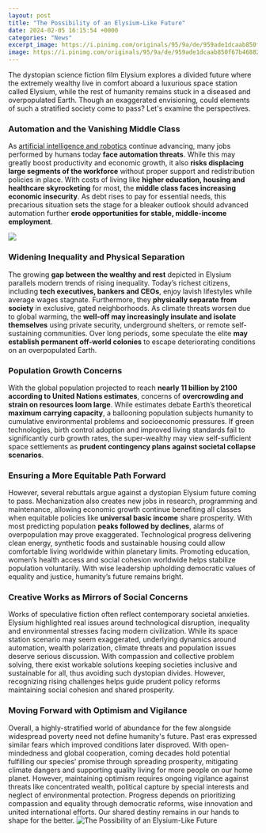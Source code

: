 ```yaml
---
layout: post
title: "The Possibility of an Elysium-Like Future"
date: 2024-02-05 16:15:54 +0000
categories: "News"
excerpt_image: https://i.pinimg.com/originals/95/9a/de/959ade1dcaab850f67b46882d16d8f2e.png
image: https://i.pinimg.com/originals/95/9a/de/959ade1dcaab850f67b46882d16d8f2e.png
---
```


The dystopian science fiction film Elysium explores a divided future where the extremely wealthy live in comfort aboard a luxurious space station called Elysium, while the rest of humanity remains stuck in a diseased and overpopulated Earth. Though an exaggerated envisioning, could elements of such a stratified society come to pass? Let's examine the perspectives.
### Automation and the Vanishing Middle Class
As [artificial intelligence and robotics](https://yt.io.vn/collection/alejandre) continue advancing, many jobs performed by humans today **face automation threats**. While this may greatly boost productivity and economic growth, it also **risks displacing large segments of the workforce** without proper support and redistribution policies in place.  With costs of living like **higher education, housing and healthcare skyrocketing** for most, the **middle class faces increasing economic insecurity**. As debt rises to pay for essential needs, this precarious situation sets the stage for a bleaker outlook should advanced automation further **erode opportunities for stable, middle-income employment**.

![](https://www.futurespaceworld.com/wp-content/uploads/2022/11/spaceship-g3f17713b4_1920.jpg)
### Widening Inequality and Physical Separation 
The growing **gap between the wealthy and rest** depicted in Elysium parallels modern trends of rising inequality. Today’s richest citizens, including **tech executives, bankers and CEOs**, enjoy lavish lifestyles while average wages stagnate. Furthermore, they **physically separate from society** in exclusive, gated neighborhoods. As climate threats worsen due to global warming, the **well-off may increasingly insulate and isolate themselves** using private security, underground shelters, or remote self-sustaining communities. Over long periods, some speculate the elite **may establish permanent off-world colonies** to escape deteriorating conditions on an overpopulated Earth.
### Population Growth Concerns
With the global population projected to reach **nearly 11 billion by 2100 according to United Nations estimates**, concerns of **overcrowding and strain on resources loom large**. While estimates debate Earth’s theoretical **maximum carrying capacity**, a ballooning population subjects humanity to cumulative environmental problems and socioeconomic pressures. If green technologies, birth control adoption and improved living standards fail to significantly curb growth rates, the super-wealthy may view self-sufficient space settlements as **prudent contingency plans against societal collapse scenarios**. 
### Ensuring a More Equitable Path Forward
However, several rebuttals argue against a dystopian Elysium future coming to pass. Mechanization also creates new jobs in research, programming and maintenance, allowing economic growth continue benefiting all classes when equitable policies like **universal basic income** share prosperity. With most predicting population **peaks followed by declines**, alarms of overpopulation may prove exaggerated. Technological progress delivering clean energy, synthetic foods and sustainable housing could allow comfortable living worldwide within planetary limits. Promoting education, women’s health access and social cohesion worldwide helps stabilize population voluntarily. With wise leadership upholding democratic values of equality and justice, humanity’s future remains bright.
### Creative Works as Mirrors of Social Concerns  
Works of speculative fiction often reflect contemporary societal anxieties. Elysium highlighted real issues around technological disruption, inequality and environmental stresses facing modern civilization. While its space station scenario may seem exaggerated, underlying dynamics around automation, wealth polarization, climate threats and population issues deserve serious discussion. With compassion and collective problem solving, there exist workable solutions keeping societies inclusive and sustainable for all, thus avoiding such dystopian divides. However, recognizing rising challenges helps guide prudent policy reforms maintaining social cohesion and shared prosperity.
### Moving Forward with Optimism and Vigilance  
Overall, a highly-stratified world of abundance for the few alongside widespread poverty need not define humanity's future. Past eras expressed similar fears which improved conditions later disproved. With open-mindedness and global cooperation, coming decades hold potential fulfilling our species' promise through spreading prosperity, mitigating climate dangers and supporting quality living for more people on our home planet. However, maintaining optimism requires ongoing vigilance against threats like concentrated wealth, political capture by special interests and neglect of environmental protection. Progress depends on prioritizing compassion and equality through democratic reforms, wise innovation and united international efforts. Our shared destiny remains in our hands to shape for the better.
![The Possibility of an Elysium-Like Future](https://i.pinimg.com/originals/95/9a/de/959ade1dcaab850f67b46882d16d8f2e.png)